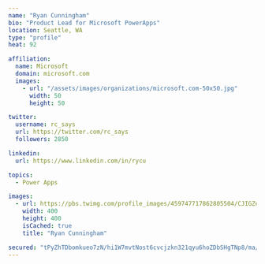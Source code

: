 ```yaml
---
name: "Ryan Cunningham"
bio: "Product Lead for Microsoft PowerApps"
location: Seattle, WA
type: "profile"
heat: 92

affiliation:
  name: Microsoft
  domain: microsoft.com
  images:
    - url: "/assets/images/organizations/microsoft.com-50x50.jpg"
      width: 50
      height: 50

twitter:
  username: rc_says
  url: https://twitter.com/rc_says
  followers: 2850

linkedin:
  url: https://www.linkedin.com/in/rycu

topics:
  - Power Apps

images:
  - url: https://pbs.twimg.com/profile_images/459747717862805504/CJIGZejd_400x400.png
    width: 400
    height: 400
    isCached: true
    title: "Ryan Cunningham"

secured: "tPyZhTDbomkueo7zN/hi1W7mvtNost6cvcjzkn321qyu6hoZDbSHgTNp8/ma/k8D17gBnwl7jtLDl4gRGU+taKrT3sF7/+fye1G6aSyEa99xDVontNbU+WtwCZJ3VaFs/TIp0d4cKjSpQcw6wOL1khvuyk9E9pZFaHdiTRq5WMDOWlnje6ej3kFVZxvVv2THZSu14WnxsJKITirm/tW0Aja3bTUs+LnahbhsRCsBUYMMunJG+W3Zyn+YpydrqnLDh7ADzFyf7XdFKy+QAOQ9NDA9OjTTrUIjeRFtAS6HBY7IFFITbsRPvtD0Ps+nPs38x5lij21UokQ2pWXtCjdrYfF5IHvUTHE9xFhSPsA9pGP3yzPiGFYpQHu6K3gr+6Z9umGtZa+rziH0t5n/FvV5BrTIiPAp4eTdfUXmftUiZUM=;gYzFc68MMFsGKhLxu8FNyg=="
---
```


